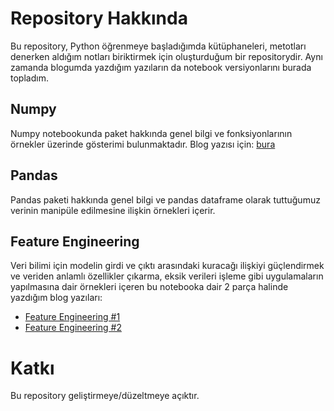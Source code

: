 # Repository Hakkında
Bu repository, Python öğrenmeye başladığımda kütüphaneleri, metotları denerken aldığım notları biriktirmek için oluşturduğum bir repositorydir. Aynı zamanda blogumda yazdığım yazıların da notebook versiyonlarını burada topladım.
## Numpy
Numpy notebookunda paket hakkında genel bilgi ve fonksiyonlarının örnekler üzerinde gösterimi bulunmaktadır. Blog yazısı için: [bura](https://medium.com/@aysenurerdem/python-k%C3%BCt%C3%BCphaneleri-numpy-27e5e8fbb747)
## Pandas 
Pandas paketi hakkında genel bilgi ve pandas dataframe olarak tuttuğumuz verinin manipüle edilmesine ilişkin örnekleri içerir.
## Feature Engineering
Veri bilimi için modelin girdi ve çıktı arasındaki kuracağı ilişkiyi güçlendirmek ve veriden anlamlı özellikler çıkarma, eksik verileri işleme gibi uygulamaların yapılmasına dair örnekleri içeren bu notebooka dair 2 parça halinde yazdığım blog yazıları:
- [Feature Engineering #1](https://medium.com/@aysenurerdem/feature-engineering-35a638498f56)
- [Feature Engineering #2](https://medium.com/@aysenurerdem/feature-engineering-2-c8493148f131)

# Katkı
Bu repository geliştirmeye/düzeltmeye açıktır. 
